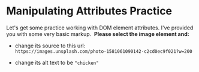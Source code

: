 # Manipulating Attributes Practice

Let's get some practice working with DOM element attributes. I've provided you with some very basic markup.  **Please select the image element and:**

-   change its source to this url:\
    `https://images.unsplash.com/photo-1581061090142-c2cd0ec9f021?w=200`

-   change its alt text to be `"chicken"`